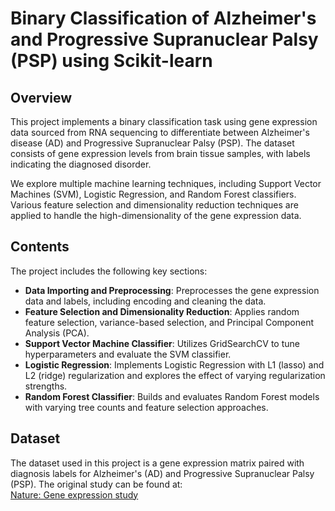 # Binary Classification of Alzheimer's and Progressive Supranuclear Palsy (PSP) using Scikit-learn

## Overview
This project implements a binary classification task using gene expression data sourced from RNA sequencing to differentiate between Alzheimer's disease (AD) and Progressive Supranuclear Palsy (PSP). The dataset consists of gene expression levels from brain tissue samples, with labels indicating the diagnosed disorder.

We explore multiple machine learning techniques, including Support Vector Machines (SVM), Logistic Regression, and Random Forest classifiers. Various feature selection and dimensionality reduction techniques are applied to handle the high-dimensionality of the gene expression data.

## Contents
The project includes the following key sections:
- **Data Importing and Preprocessing**: Preprocesses the gene expression data and labels, including encoding and cleaning the data.
- **Feature Selection and Dimensionality Reduction**: Applies random feature selection, variance-based selection, and Principal Component Analysis (PCA).
- **Support Vector Machine Classifier**: Utilizes GridSearchCV to tune hyperparameters and evaluate the SVM classifier.
- **Logistic Regression**: Implements Logistic Regression with L1 (lasso) and L2 (ridge) regularization and explores the effect of varying regularization strengths.
- **Random Forest Classifier**: Builds and evaluates Random Forest models with varying tree counts and feature selection approaches.
  
## Dataset
The dataset used in this project is a gene expression matrix paired with diagnosis labels for Alzheimer's (AD) and Progressive Supranuclear Palsy (PSP). The original study can be found at:  
[Nature: Gene expression study](https://www.nature.com/articles/sdata201689)
